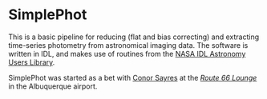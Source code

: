 # SimplePhot

This is a basic pipeline for reducing (flat and bias correcting) and extracting time-series photometry from astronomical imaging data. The software is written in IDL, and makes use of routines from the [NASA IDL Astronomy Users Library](http://idlastro.gsfc.nasa.gov).

SimplePhot was started as a bet with [Conor Sayres](http://depts.washington.edu/astron/profile/sayres-conor/) at the *[Route 66 Lounge](http://www.yelp.com/biz/route-66-lounge-sunport)* in the Albuquerque airport.
